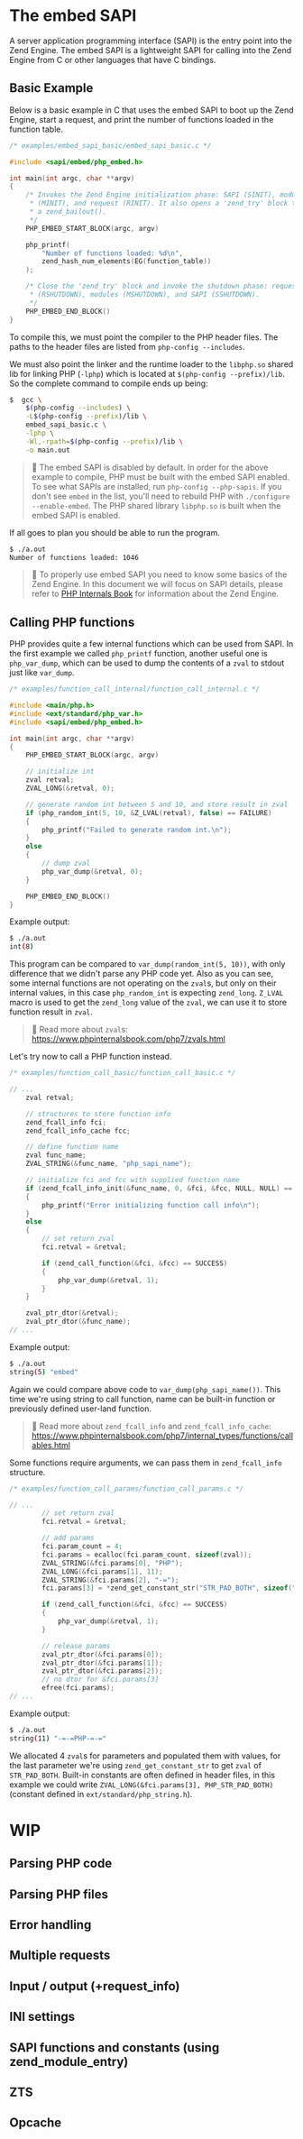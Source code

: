 # The embed SAPI

A server application programming interface (SAPI) is the entry point into the Zend Engine. The embed SAPI is a lightweight SAPI for calling into the Zend Engine from C or other languages that have C bindings.

## Basic Example

Below is a basic example in C that uses the embed SAPI to boot up the Zend Engine, start a request, and print the number of functions loaded in the function table.

```c
/* examples/embed_sapi_basic/embed_sapi_basic.c */

#include <sapi/embed/php_embed.h>

int main(int argc, char **argv)
{
	/* Invokes the Zend Engine initialization phase: SAPI (SINIT), modules
	 * (MINIT), and request (RINIT). It also opens a 'zend_try' block to catch
	 * a zend_bailout().
	 */
	PHP_EMBED_START_BLOCK(argc, argv)

	php_printf(
		"Number of functions loaded: %d\n",
		zend_hash_num_elements(EG(function_table))
	);

	/* Close the 'zend_try' block and invoke the shutdown phase: request
	 * (RSHUTDOWN), modules (MSHUTDOWN), and SAPI (SSHUTDOWN).
	 */
	PHP_EMBED_END_BLOCK()
}
```

To compile this, we must point the compiler to the PHP header files. The paths to the header files are listed from `php-config --includes`.

We must also point the linker and the runtime loader to the `libphp.so` shared lib for linking PHP (`-lphp`) which is located at `$(php-config --prefix)/lib`. So the complete command to compile ends up being:

```bash
$  gcc \
	$(php-config --includes) \
	-L$(php-config --prefix)/lib \
	embed_sapi_basic.c \
	-lphp \
	-Wl,-rpath=$(php-config --prefix)/lib \
	-o main.out
```

> :memo: The embed SAPI is disabled by default. In order for the above example to compile, PHP must be built with the embed SAPI enabled. To see what SAPIs are installed, run `php-config --php-sapis`. If you don't see `embed` in the list, you'll need to rebuild PHP with `./configure --enable-embed`. The PHP shared library `libphp.so` is built when the embed SAPI is enabled.

If all goes to plan you should be able to run the program.

```bash
$ ./a.out
Number of functions loaded: 1046
```

> :memo: To properly use embed SAPI you need to know some basics of the Zend Engine. In this document we will focus on SAPI details, please refer to [PHP Internals Book](https://www.phpinternalsbook.com/) for information about the Zend Engine.

## Calling PHP functions

PHP provides quite a few internal functions which can be used from SAPI. In the first example we called `php_printf` function, another useful one is `php_var_dump`, which can be used to dump the contents of a `zval` to stdout just like `var_dump`.

```c
/* examples/function_call_internal/function_call_internal.c */

#include <main/php.h>
#include <ext/standard/php_var.h>
#include <sapi/embed/php_embed.h>

int main(int argc, char **argv)
{
	PHP_EMBED_START_BLOCK(argc, argv)

	// initialize int
	zval retval;
	ZVAL_LONG(&retval, 0);

	// generate random int between 5 and 10, and store result in zval
	if (php_random_int(5, 10, &Z_LVAL(retval), false) == FAILURE)
	{
		php_printf("Failed to generate random int.\n");
	}
	else
	{
		// dump zval
		php_var_dump(&retval, 0);
	}

	PHP_EMBED_END_BLOCK()
}
```

Example output:

```bash
$ ./a.out
int(8)
```


This program can be compared to `var_dump(random_int(5, 10))`, with only difference that we didn't parse any PHP code yet. Also as you can see, some internal functions are not operating on the `zval`s, but only on their internal values, in this case `php_random_int` is expecting `zend_long`. `Z_LVAL` macro is used to get the `zend_long` value of the `zval`, we can use it to store function result in `zval`.

> :link: Read more about `zval`s: https://www.phpinternalsbook.com/php7/zvals.html

Let's try now to call a PHP function instead.

```c
/* examples/function_call_basic/function_call_basic.c */

// ...
	zval retval;

	// structures to store function info
	zend_fcall_info fci;
	zend_fcall_info_cache fcc;

	// define function name
	zval func_name;
	ZVAL_STRING(&func_name, "php_sapi_name");

	// initialize fci and fcc with supplied function name
	if (zend_fcall_info_init(&func_name, 0, &fci, &fcc, NULL, NULL) == FAILURE)
	{
		php_printf("Error initializing function call info\n");
	}
	else
	{
		// set return zval
		fci.retval = &retval;

		if (zend_call_function(&fci, &fcc) == SUCCESS)
		{
			php_var_dump(&retval, 1);
		}
	}

	zval_ptr_dtor(&retval);
	zval_ptr_dtor(&func_name);
// ...
```

Example output:

```bash
$ ./a.out
string(5) "embed"
```

Again we could compare above code to `var_dump(php_sapi_name())`. This time we're using string to call function, name can be built-in function or previously defined user-land function.

> :link: Read more about `zend_fcall_info` and `zend_fcall_info_cache`: https://www.phpinternalsbook.com/php7/internal_types/functions/callables.html

Some functions require arguments, we can pass them in `zend_fcall_info` structure.

```c
/* examples/function_call_params/function_call_params.c */

// ...
		// set return zval
		fci.retval = &retval;

		// add params
		fci.param_count = 4;
		fci.params = ecalloc(fci.param_count, sizeof(zval));
		ZVAL_STRING(&fci.params[0], "PHP");
		ZVAL_LONG(&fci.params[1], 11);
		ZVAL_STRING(&fci.params[2], "-=");
		fci.params[3] = *zend_get_constant_str("STR_PAD_BOTH", sizeof("STR_PAD_BOTH") - 1);

		if (zend_call_function(&fci, &fcc) == SUCCESS)
		{
			php_var_dump(&retval, 1);
		}

		// release params
		zval_ptr_dtor(&fci.params[0]);
		zval_ptr_dtor(&fci.params[1]);
		zval_ptr_dtor(&fci.params[2]);
		// no dtor for &fci.params[3]
		efree(fci.params);
// ...
```

Example output:

```bash
$ ./a.out
string(11) "-=-=PHP-=-="
```

We allocated 4 `zval`s for parameters and populated them with values, for the last parameter we're using `zend_get_constant_str` to get `zval` of `STR_PAD_BOTH`. Built-in constants are often defined in header files, in this example we could write `ZVAL_LONG(&fci.params[3], PHP_STR_PAD_BOTH)` (constant defined in `ext/standard/php_string.h`).


# WIP
## Parsing PHP code
## Parsing PHP files
## Error handling
## Multiple requests
## Input / output (+request_info)
## INI settings
## SAPI functions and constants (using zend_module_entry)
## ZTS
## Opcache
